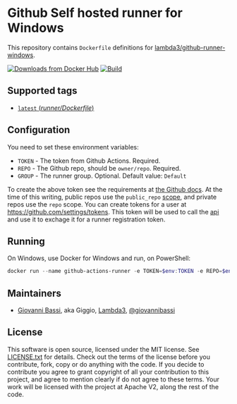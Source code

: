 # Github Self hosted runner for Windows

This repository contains `Dockerfile` definitions for
[lambda3/github-runner-windows](https://github.com/lambda3/docker-github-runner-windows).

[![Downloads from Docker Hub](https://img.shields.io/docker/pulls/lambda3/github-runner-windows.svg)](https://registry.hub.docker.com/u/lambda3/github-runner-windows)
[![Build](https://github.com/lambda3/docker-github-runner-windows/actions/workflows/build.yml/badge.svg?branch=main)](https://github.com/Lambda3/docker-github-runner-windows/actions/workflows/build.yml)

## Supported tags

- [`latest` (*runner/Dockerfile*)](https://github.com/lambda3/docker-github-runner-windows/blob/main/runner/Dockerfile)

## Configuration

You need to set these environment variables:

- `TOKEN` - The token from Github Actions. Required.
- `REPO` - The Github repo, should be `owner/repo`. Required.
- `GROUP` - The runner group. Optional. Default value: `Default`

To create the above token see the requirements at
[the Github docs](https://docs.github.com/en/actions/hosting-your-own-runners/autoscaling-with-self-hosted-runners#authentication-requirements). At the time of this writing, public repos use the `public_repo`
[scope](https://docs.github.com/en/apps/building-oauth-apps/understanding-scopes-for-oauth-apps/#available-scopes),
and private repos use the `repo` scope.
You can create tokens for a user at <https://github.com/settings/tokens>.
This token will be used to call the
[api](https://docs.github.com/en/rest/actions/self-hosted-runners#create-a-registration-token-for-a-repository)
and use it to exchage it for a runner registration token.

## Running

On Windows, use Docker for Windows and run, on PowerShell:

````powershell
docker run --name github-actions-runner -e TOKEN=$env:TOKEN -e REPO=$env:REPO lambda3/github-runner-windows
````

## Maintainers

- [Giovanni Bassi](http://blog.lambda3.com.br/L3/giovannibassi/), aka Giggio, [Lambda3](http://www.lambda3.com.br), [@giovannibassi](https://twitter.com/giovannibassi)

## License

This software is open source, licensed under the MIT license.
See [LICENSE.txt](https://github.com/lambda3/docker-github-runner-windows/blob/main/LICENSE.txt) for details.
Check out the terms of the license before you contribute, fork, copy or do anything
with the code. If you decide to contribute you agree to grant copyright of all your contribution to this project, and agree to
mention clearly if do not agree to these terms. Your work will be licensed with the project at Apache V2, along the rest of the code.

